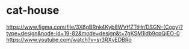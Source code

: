# cat-house

https://www.figma.com/file/3X6gBRnk4Kyb8WVtfZTtHr/DSGN-(Copy)?type=design&node-id=19-82&mode=design&t=7gKSM1idb9cpQjEO-0
https://www.youtube.com/watch?v=sr3RXvEDBRo
